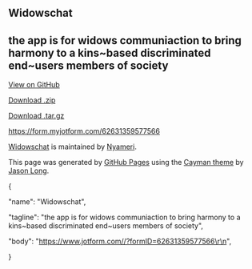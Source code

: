<html lang="en-us">

<head>

<meta charset="UTF-8">

<title>Widowschat by Nyameri</title>

<meta name="viewport" content="width=device-width, initial-scale=1">

<link rel="stylesheet" type="text/css" href="stylesheets/normalize.css" media="screen">

<link href='https://fonts.googleapis.com/css?family=Open+Sans:400,700' rel='stylesheet' type='text/css'>

<link rel="stylesheet" type="text/css" href="stylesheets/stylesheet.css" media="screen">

<link rel="stylesheet" type="text/css" href="stylesheets/github-light.css" media="screen">

</head>

<body>

<section class="page-header">

<h1 class="project-name">Widowschat</h1>

<h2 class="project-tagline">the app is for widows communiaction to bring harmony to a kins~based discriminated end~users members of society</h2>

<a href="https://github.com/Nyameri/widowschat" class="btn">View on GitHub</a>

<a href="https://github.com/Nyameri/widowschat/zipball/master" class="btn">Download .zip</a>

<a href="https://github.com/Nyameri/widowschat/tarball/master" class="btn">Download .tar.gz</a>

</section>



<section class="main-content">

<p><a href="https://form.myjotform.com/62631359577566<p><a href="
<p><a href="
">https://form.myjotform.com/62631359577566</a></p>



<footer class="site-footer">

<span class="site-footer-owner"><a href="https://github.com/Nyameri/widowschat">Widowschat</a> is maintained by <a href="https://github.com/Nyameri">Nyameri</a>.</span>



<span class="site-footer-credits">This page was generated by <a href="https://pages.github.com">GitHub Pages</a> using the <a href="https://github.com/jasonlong/cayman-theme">Cayman theme</a> by <a href="https://twitter.com/jasonlong">Jason Long</a>.</span>

</footer>



</section>





</body>

</html>
{

"name": "Widowschat",

"tagline": "the app is for widows communiaction to bring harmony to a kins~based discriminated end~users members of society",

"body": "https://www.jotform.com//?formID=62631359577566\r\n",



}

